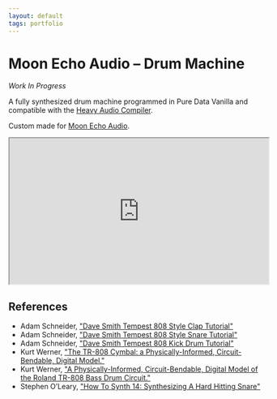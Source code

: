 ```yaml
---
layout: default
tags: portfolio
---
```

# Moon Echo Audio – Drum Machine
*Work In Progress*

A fully synthesized drum machine programmed in Pure Data Vanilla and compatible with the [Heavy Audio Compiler](https://github.com/enzienaudio/hvcc).

Custom made for [Moon Echo Audio](https://www.moonechoaudio.com).

<iframe width="512" height="288"
src="https://www.youtube.com/embed/ZApWqkWXvds">
</iframe>

## References
* Adam Schneider, ["Dave Smith Tempest 808 Style Clap Tutorial"](https://youtu.be/sfkXyb6P_Pc)
* Adam Schneider, ["Dave Smith Tempest 808 Style Snare Tutorial"](https://youtu.be/8LWQqDHhpKw)
* Adam Schneider, ["Dave Smith Tempest 808 Kick Drum Tutorial"](https://youtu.be/ZFDTbc1Qxds)
* Kurt Werner, ["The TR-808 Cymbal: a Physically-Informed, Circuit-Bendable, Digital Model."](https://quod.lib.umich.edu/cgi/p/pod/dod-idx/tr-808-cymbal-a-physically-informed-circuit-bendable-digital.pdf?c=icmc;idno=bbp2372.2014.221)
* Kurt Werner, ["A Physically-Informed, Circuit-Bendable, Digital Model of the Roland TR-808 Bass Drum Circuit."](http://www.dafx14.fau.de/papers/dafx14_kurt_james_werner_a_physically_informed,_ci.pdf)
* Stephen O’Leary, ["How To Synth 14: Synthesizing A Hard Hitting Snare"](https://youtu.be/5A7oFpmXuls)

